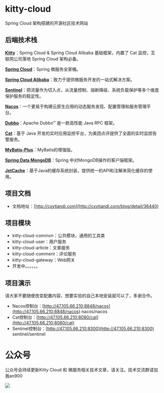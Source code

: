 # kitty-cloud
Spring Cloud 架构搭建的开源社区技术网站


## 后端技术栈

**[Kitty](https://github.com/yinjihuan/kitty)**：Spring Cloud & Spring Cloud Alibaba 基础框架，内置了 Cat 监控，互联网公司落地 Spring Cloud 架构必备。

**[Spring Cloud](https://spring.io/projects/spring-cloud)**：Spring 微服务全家桶。

**[Spring Cloud Alibaba](https://github.com/alibaba/spring-cloud-alibaba)**：致力于提供微服务开发的一站式解决方案。

**[Sentinel](https://github.com/alibaba/Sentinel)**：把流量作为切入点，从流量控制、熔断降级、系统负载保护等多个维度保护服务的稳定性。

**[Nacos](https://github.com/alibaba/Nacos)**：一个更易于构建云原生应用的动态服务发现、配置管理和服务管理平台。

**[Dubbo](https://github.com/apache/dubbo)**：Apache Dubbo™ 是一款高性能 Java RPC 框架。

**[Cat](https://github.com/dianping/cat)**：基于 Java 开发的实时应用监控平台，为美团点评提供了全面的实时监控告警服务。

**[MyBatis-Plus](https://mp.baomidou.com)**：MyBatis的增强版。

**[Spring Data MongoDB](https://spring.io/projects/spring-data-mongodb)**：Spring 中对MongoDB操作的客户端框架。

**[JetCache](https://github.com/alibaba/jetcache)**：基于Java的缓存系统封装，提供统一的API和注解来简化缓存的使用。

## 项目文档

* 文档地址：[http://cxytiandi.com](http://cxytiandi.com/blog/detail/36440)

## 项目模块

* kitty-cloud-common：公共模块，通用的工具类
* kitty-cloud-user：用户服务
* kitty-cloud-article：文章服务
* kitty-cloud-comment：评论服务
* kitty-cloud-gateway：Web网关
* 开发中。。。。。。

## 项目演示

请大家不要随便改变配置内容，想要实验的自己本地安装就可以了，多谢合作。

* Nacos控制台：[http://47.105.66.210:8848/nacos](http://47.105.66.210:8848/nacos) nacos/nacos
* Cat控制台：[http://47.105.66.210:8080/cat](http://47.105.66.210:8080/cat)
* Sentinel控制台：[http://47.105.66.210:8300](http://47.105.66.210:8300) sentinel/sentinel

# 公众号

公众号会持续更新Kitty Cloud 和 微服务相关技术文章，请关注。技术交流群请加我an900

![](http://file.cxytiandi.com/2685774-17a60e1ead7fd232.png)

